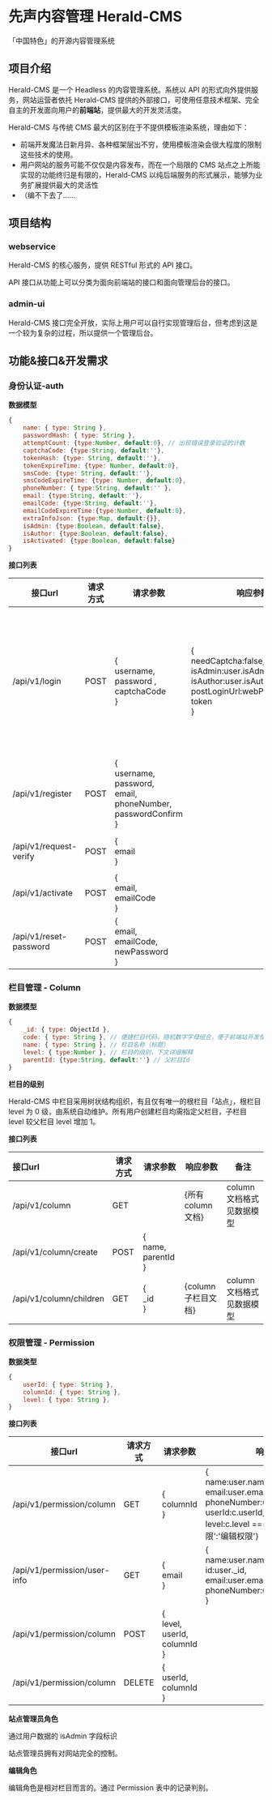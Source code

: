 # 先声内容管理 Herald-CMS

「中国特色」的开源内容管理系统

## 项目介绍

Herald-CMS 是一个 Headless 的内容管理系统。系统以 API 的形式向外提供服务，网站运营者依托 Herald-CMS 提供的外部接口，可使用任意技术框架、完全自主的开发面向用户的**前端站**，提供最大的开发灵活度。

Herald-CMS 与传统 CMS 最大的区别在于不提供模板渲染系统，理由如下：

* 前端开发魔法日新月异、各种框架层出不穷，使用模板渲染会很大程度的限制这些技术的使用。
* 用户网站的服务可能不仅仅是内容发布，而在一个局限的 CMS 站点之上所能实现的功能终归是有限的，Herald-CMS 以纯后端服务的形式展示，能够为业务扩展提供最大的灵活性
* （编不下去了……

## 项目结构

### webservice

Herald-CMS 的核心服务，提供 RESTful 形式的 API 接口。

API 接口从功能上可以分类为面向前端站的接口和面向管理后台的接口。

### admin-ui

Herald-CMS 接口完全开放，实际上用户可以自行实现管理后台，但考虑到这是一个较为复杂的过程，所以提供一个管理后台。

## 功能&接口&开发需求

### 身份认证-auth

**数据模型**

```javascript
{
    name: { type: String },
    passwordHash: { type: String },
    attemptCount: {type:Number, default:0}, // 出现错误登录验证的计数
    captchaCode: {type:String, default:''},
    tokenHash: {type: String, default:''},
    tokenExpireTime: {type: Number, default:0},
    smsCode: {type: String, default:''},
    smsCodeExpireTime: {type: Number, default:0},
    phoneNumber: { type:String, default:'' },
    email: {type:String, default:''},
    emailCode: {type:String, default:''},
    emailCodeExpireTime:{type:Number, default:0},
    extraInfoJson: {type:Map, default:{}},
    isAdmin: {type:Boolean, default:false},
    isAuthor: {type:Boolean, default:false},
    isActivated: {type:Boolean, default:false}
}
```

**接口列表**

| 接口url                  | 请求方式 | 请求参数                                                                        | 响应参数                                                                                                                                                                                 | 备注                       |
| ---------------------------- | ------ | --------------------------- | ------------------- | --------------------------- |
| /api/v1/login          | POST | {       <br> username,<br>password ,<br>captchaCode<br>}                 | {<br>needCaptcha:false,<br>isAdmin:user.isAdmin,<br>isAuthor:user.isAuthor,<br>postLoginUrl:webPostLoginURL,<br>token<br>} | 仅列出了成功的相应参数，登陆失败的响应见后端代码 |
| /api/v1/register       | POST | {<br>username,  <br>password,          <br>email,         phoneNumber, <br>passwordConfirm<br>} |                                                                                                                                                                                      | 返回各种验证失败的错误              |
| /api/v1/request-verify | POST | {<br>email<br>}                                                                     |                                                                                                                                                                                      | 发送验证邮件                   |
| /api/v1/activate       | POST | { <br>email, <br>emailCode <br>}                                                        |                                                                                                                                                                                      | 激活账号                     |
| /api/v1/reset-password | POST | { <br>email, <br>emailCode, <br>newPassword <br>}                                           |                                                                                                                                                                                      |                          |

### 栏目管理 - Column

**数据模型**

```javascript
{
    _id: { type: ObjectId },
    code: { type: String }, // 便捷栏目代码，随机数字字母组合，便于前端站开发使用
    name: { type: String }, // 栏目名称（标题）
    level: { type:Number }, // 栏目的级别，下文详细解释
    parentId: {type:String, default:''} // 父栏目Id
}
```

**栏目的级别**

Herald-CMS 中栏目采用树状结构组织，有且仅有唯一的根栏目「站点」，根栏目 level 为 0 级，由系统自动维护。所有用户创建栏目均需指定父栏目，子栏目 level 较父栏目 level 增加 1。



**接口列表**

| 接口url                   | 请求方式 | 请求参数             | 响应参数          | 备注              |
|:----------------------- | ---- | ---------------- | ------------- | --------------- |
| /api/v1/column          | GET  |                  | {所有column文档}  | column文档格式见数据模型 |
| /api/v1/column/create   | POST | {<br>name, parentId<br>} |               |                 |
| /api/v1/column/children | GET  | {<br>_id<br>}            | {column子栏目文档} | column文档格式见数据模型 |

### 权限管理 - Permission

**数据类型**

```javascript
{
    userId: { type: String },
    columnId: { type: String },
    level: { type: String },
}
```

**接口列表**

| 接口url                        | 请求方式   | 请求参数                        | 响应参数                                                                                                                                                                                                        | 备注                          |
| ---------------------------- | ------ | --------------------------- | ------------------- | --------------------------- |
| /api/v1/permission/column    | GET    | { columnId }                | {<br> name:user.name,<br>email:user.email,<br>phoneNumber:user.phoneNumber,<br>userId:c.userId,<br>level:c.level === 'publish'? '发布权限':'编辑权限'} |                             |
| /api/v1/permission/user-info | GET    | { <br>email <br>}                     | {<br>name:user.name,<br>id:user._id,<br>email:user.email,<br>phoneNumber:user.phoneNumber<br>}                                                              |                             |
| /api/v1/permission/column    | POST   | { <br>level, userId, columnId } |                                                                                                                                                                                                             | 使用getUserInfo()判断用户是否为admin |
| /api/v1/permission/column    | DELETE | {<br>userId, columnId<br>}          |                                                                                                                                                                                                             | 删除栏目                        |

**站点管理员角色**

通过用户数据的 isAdmin 字段标识

站点管理员拥有对网站完全的控制。

**编辑角色**

编辑角色是相对栏目而言的。通过 Permission 表中的记录判别。
